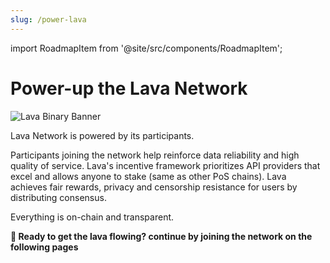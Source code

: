 ```yaml
---
slug: /power-lava
---
```


import RoadmapItem from '@site/src/components/RoadmapItem';

# Power-up the Lava Network

![Lava Binary Banner](/img/banner/Lava-8d88fb7fab996d996b8927b5a133c541x.jpg)

Lava Network is powered by its participants. 

Participants joining the network help reinforce data reliability and high quality of service. Lava's incentive framework prioritizes API providers that excel and allows anyone to stake (same as other PoS chains). Lava achieves fair rewards, privacy and censorship resistance for users by distributing consensus.

Everything is on-chain and transparent.


**🌋 Ready to get the lava flowing? continue by joining the network on the following pages**